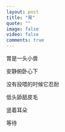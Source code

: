 ```yaml
---
layout: post
title: "胃"
quote: ""
image: false
video: false
comments: true
---
```


胃是一头小兽

安静俯卧心下

没有投喂的时候它忍耐

低头舔舐皮毛

竖着耳朵

等待


